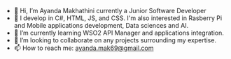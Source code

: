 - 👋 Hi, I’m Ayanda Makhathini currently a Junior Software Developer
- 👀 I develop in C#, HTML, JS, and CSS. I'm also interested in Rasberry Pi and Mobile applications development, Data sciences and AI.
- 🌱 I’m currently learning WSO2 API Manager and applications integration.
- 💞️ I’m looking to collaborate on any projects surrounding my expertise. 
- 📫 How to reach me:  ayanda.mak69@gmail.com

<!---
AyandaMak/AyandaMak is a ✨ special ✨ repository because its `README.md` (this file) appears on your GitHub profile.
You can click the Preview link to take a look at your changes.
--->
